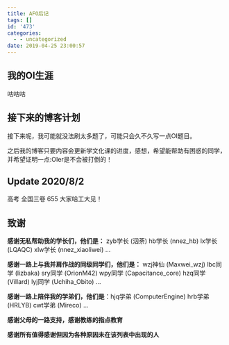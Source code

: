 ```yaml
---
title: AFO后记
tags: []
id: '473'
categories:
  - - uncategorized
date: 2019-04-25 23:00:57
---
```


## 我的OI生涯

咕咕咕


## 接下来的博客计划

接下来呢，我可能就没法刷太多题了，可能只会久不久写一点OI题目。 

之后我的博客只要内容会更新学文化课的进度，感想，希望能帮助有困惑的同学，并希望证明一点:OIer是不会被打倒的！

## Update 2020/8/2

高考 全国三卷 655 大家哈工大见！

## 致谢

**感谢无私帮助我的学长们，他们是：** zyb学长 (泅荼) hb学长 (nnez\_hb) lx学长 (LQAQC) xlw学长 (nnez\_xiaoliwei) ... 

**感谢一路上与我并肩作战的同级同学们，他们是：** wzj神仙 (Maxwei\_wzj) lbc同学 (lizbaka) sry同学 (OrionM42) wpy同学 (Capacitance\_core) hzq同学 (Villard) lyj同学 (Uchiha\_Obito) ... 

**感谢一路上陪伴我的学弟们，他们是**：hjq学弟 (ComputerEngine) hrb学弟 (HRLYB) cwt学弟 (Mireco) ... 

**感谢父母的一路支持，感谢教练的指点教育** 

**感谢所有值得感谢但因为各种原因未在该列表中出现的人**